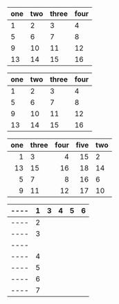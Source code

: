 | one | two | three | four |
|-----|-----|-------|------|
| 1   | 2   | 3     | 4    |
| 5   | 6   | 7     | 8    |
| 9   | 10  | 11    | 12   |
| 13  | 14  | 15    | 16   |


| one | two | three | four |
|-----|-----|-------|------|
| 1   | 2   | 3     | 4    |
| 5   | 6   | 7     | 8    |
| 9   | 10  | 11    | 12   |
| 13  | 14  | 15    | 16   |

| one | three | four | five | two |
|----:|-------|-----:|-----:|-----|
|   1 | 3     |    4 |   15 | 2   |
|  13 | 15    |   16 |   18 | 14  |
|   5 | 7     |    8 |   16 | 6   |
|   9 | 11    |   12 |   17 | 10  |

| ---- | 1   | 3   | 4   | 5   | 6   |
|------|-----|-----|-----|-----|-----|
| ---- | 2   |     |     |     |     |
| ---- | 3   |     |     |     |     |
| ---- |     |     |     |     |     |
| ---- | 4   |     |     |     |     |
| ---- | 5   |     |     |     |     |
| ---- | 6   |     |     |     |     |
| ---- | 7   |     |     |     |     |



